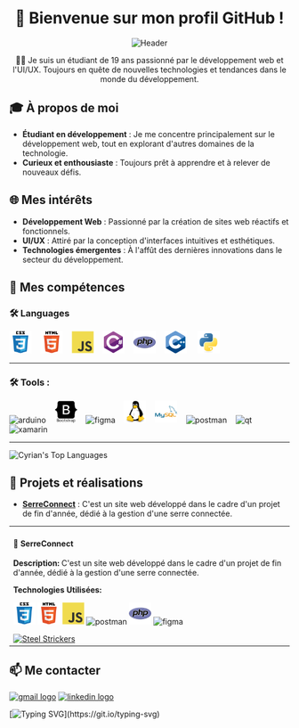 <div align="center">

# 👋 Bienvenue sur mon profil GitHub !

![Header](https://i.ibb.co/xJXvfbZ/github-header-image-5.png)

👨‍🎓 Je suis un étudiant de 19 ans passionné par le développement web et l'UI/UX. Toujours en quête de nouvelles technologies et tendances dans le monde du développement.

</div>

## 🎓 À propos de moi
- **Étudiant en développement** : Je me concentre principalement sur le développement web, tout en explorant d'autres domaines de la technologie.
- **Curieux et enthousiaste** : Toujours prêt à apprendre et à relever de nouveaux défis.

## 🌐 Mes intérêts
- **Développement Web** : Passionné par la création de sites web réactifs et fonctionnels.
- **UI/UX** : Attiré par la conception d'interfaces intuitives et esthétiques.
- **Technologies émergentes** : À l'affût des dernières innovations dans le secteur du développement.

## 💼 Mes compétences
### 🛠️ Languages
<p align="left">
  <!-- Langages -->
    <img src="https://raw.githubusercontent.com/devicons/devicon/master/icons/css3/css3-original-wordmark.svg" alt="css3" width="40" height="40"/> &nbsp;&nbsp;  
    <img src="https://raw.githubusercontent.com/devicons/devicon/master/icons/html5/html5-original-wordmark.svg" alt="html5" width="40" height="40"/> &nbsp;&nbsp;  
    <img src="https://raw.githubusercontent.com/devicons/devicon/master/icons/javascript/javascript-original.svg" alt="javascript" width="40" height="40"/> &nbsp;&nbsp;  
    <img src="https://raw.githubusercontent.com/devicons/devicon/master/icons/csharp/csharp-original.svg" alt="csharp" width="40" height="40"/> &nbsp;&nbsp;  
    <img src="https://raw.githubusercontent.com/devicons/devicon/master/icons/php/php-original.svg" alt="php" width="40" height="40"/> &nbsp;&nbsp; 
    <img src="https://raw.githubusercontent.com/devicons/devicon/master/icons/cplusplus/cplusplus-original.svg" alt="cplusplus" width="40" height="40"/> &nbsp;  &nbsp;  
    <img src="https://raw.githubusercontent.com/devicons/devicon/master/icons/python/python-original.svg" alt="python" width="40" height="40"/> &nbsp; &nbsp;
</p>

---

### 🛠️ Tools :
<p align="left">
  <!-- Outils -->
    <img src="https://cdn.worldvectorlogo.com/logos/arduino-1.svg" alt="arduino" width="40" height="40"/> &nbsp;&nbsp;
    <img src="https://raw.githubusercontent.com/devicons/devicon/master/icons/bootstrap/bootstrap-plain-wordmark.svg" alt="bootstrap" width="40" height="40"/> &nbsp;&nbsp;
    <img src="https://www.vectorlogo.zone/logos/figma/figma-icon.svg" alt="figma" width="40" height="40"/> &nbsp;&nbsp;
    <img src="https://raw.githubusercontent.com/devicons/devicon/master/icons/linux/linux-original.svg" alt="linux" width="40" height="40"/> &nbsp;&nbsp;
    <img src="https://raw.githubusercontent.com/devicons/devicon/master/icons/mysql/mysql-original-wordmark.svg" alt="mysql" width="40" height="40"/> &nbsp;&nbsp;
    <img src="https://www.vectorlogo.zone/logos/getpostman/getpostman-icon.svg" alt="postman" width="40" height="40"/> &nbsp;&nbsp;
    <img src="https://upload.wikimedia.org/wikipedia/commons/0/0b/Qt_logo_2016.svg" alt="qt" width="40" height="40"/> &nbsp;&nbsp;
    <img src="https://raw.githubusercontent.com/detain/svg-logos/780f25886640cef088af994181646db2f6b1a3f8/svg/xamarin.svg" alt="xamarin" width="40" height="40"/> &nbsp;&nbsp;
</p>

---

<p>
  <img src="https://github-readme-stats.vercel.app/api/top-langs/?username=Explo38&layout=compact&theme=dark" alt="Cyrian's Top Languages">
</p>


## 🚀 Projets et réalisations
- **[SerreConnect](https://github.com/Explo38/SerreConnect_V2.git)** : C'est un site web développé dans le cadre d'un projet de fin d'année, dédié à la gestion d'une serre connectée.

<table>
  <tr>
    <td width="50%" valign="top">
      <h4>🚀 SerreConnect</h4>
      <p><strong>Description:</strong> C'est un site web développé dans le cadre d'un projet de fin d'année, dédié à la gestion d'une serre connectée.</p>  
      <p><strong>Technologies Utilisées:</strong></p> 
      <p style="text-align: left;">
        <img src="https://raw.githubusercontent.com/devicons/devicon/master/icons/css3/css3-original-wordmark.svg" alt="css3" width="40" height="40"/>  
        <img src="https://raw.githubusercontent.com/devicons/devicon/master/icons/html5/html5-original-wordmark.svg" alt="html5" width="40" height="40"/>  
        <img src="https://raw.githubusercontent.com/devicons/devicon/master/icons/javascript/javascript-original.svg" alt="javascript" width="40" height="40"/> 
        <img src="https://www.vectorlogo.zone/logos/getpostman/getpostman-icon.svg" alt="postman" width="40" height="40"/> 
        <img src="https://raw.githubusercontent.com/devicons/devicon/master/icons/php/php-original.svg" alt="php" width="40" height="40"/> 
        <img src="https://www.vectorlogo.zone/logos/figma/figma-icon.svg" alt="figma" width="40" height="40"/> 
      </p>
      <a href="https://github.com/fillraen/SteelStrickers">
        <img src="https://github-readme-stats.vercel.app/api/pin/?username=fillraen&repo=SteelStrickers&theme=tokyonight" alt="Steel Strickers" />
      </a>
    </td>
  </tr>
</table>



## 📫 Me contacter
<div align="left">
  <a href="mailto:cyrian.brocardo@gmail.com"><img src="https://img.shields.io/static/v1?message=Gmail&logo=gmail&label=&color=D14836&logoColor=white&labelColor=&style=for-the-badge" height="35" alt="gmail logo"  /></a>
  <a href="https://www.linkedin.com/in/cyrian-brocardo-7a84a1244"><img src="https://img.shields.io/static/v1?message=LinkedIn&logo=linkedin&label=&color=0077B5&logoColor=white&labelColor=&style=for-the-badge" height="35" alt="linkedin logo"  /></a>
</div>

[![Typing SVG](https://readme-typing-svg.herokuapp.com?lines=Je+suis+Cyrian;Développeur+web+passionné...)](https://git.io/typing-svg)



